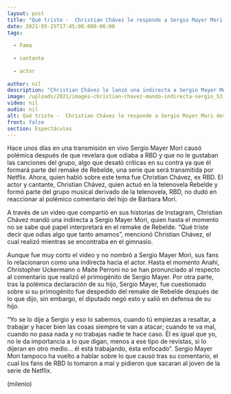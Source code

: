 ```yaml
---
layout: post
title: "Qué triste -  Christian Chávez le responde a Sergio Mayer Mori después de decir que odia RBD"
date: 2021-05-25T17:45:00.000-06:00
tags:
  
  - Fama
  
  - cantante
  
  - actor
  
author: nil
description: "Christian Chávez le lanzó una indirecta a Sergio Mayer Mori después de que asegurara que odia a RBD. "
image: /uploads/2021/images-christian-chavez-mando-indirecta-sergio_53_0_1044_650.jpg
video: nil
audio: nil
alt: Qué triste -  Christian Chávez le responde a Sergio Mayer Mori después de decir que odia RBD
front: false
section: Espectáculos
---
```


Hace unos días en una transmisión en vivo Sergio Mayer Mori causó polémica después de que revelara que odiaba a RBD y que no le gustaban las canciones del grupo, algo que desató críticas en su contra ya que él formará parte del remake de Rebelde, una serie que será transmitida por Netflix. Ahora, quien habló sobre este tema fue Christian Chávez, ex RBD. El actor y cantante, Christian Chávez, quien actuó en la telenovela Rebelde y formó parte del grupo musical derivado de la telenovela, RBD, no dudó en reaccionar al polémico comentario del hijo de Bárbara Mori. 

A través de un video que compartió en sus historias de Instagram, Christian Chávez mandó una indirecta a Sergio Mayer Mori, quien hasta el momento no se sabe qué papel interpretará en el remake de Rebelde. “Qué triste decir que odias algo que tanto amamos”, mencionó Christian Chávez, el cual realizó mientras se encontraba en el gimnasio. 

Aunque fue muy corto el video y no nombró a Sergio Mayer Mori, sus fans lo relacionaron como una indirecta hacia el actor. Hasta el momento Anahí, Christopher Uckermann o Maite Perroni no se han pronunciado al respecto al comentario que realizó el primogénito de Sergio Mayer. Por otra parte, tras la polémica declaración de su hijo, Sergio Mayer, fue cuestionado sobre si su primogénito fue despedido del remake de Rebelde después de lo que dijo, sin embargo, el diputado negó esto y salió en defensa de su hijo. 

“Yo se lo dije a Sergio y eso lo sabemos, cuando tú empiezas a resaltar, a trabajar y hacer bien las cosas siempre te van a atacar; cuando te va mal, cuando no pasa nada y no trabajas nadie te hace caso. Él es igual que yo, no le da importancia a lo que digan, menos a ese tipo de revistas, si lo dijeran en otro medio... él está trabajando, ésta enfocado”. Sergio Mayer Mori tampoco ha vuelto a hablar sobre lo que causó tras su comentario, el cual los fans de RBD lo tomaron a mal y pidieron que sacaran al joven de la serie de Netflix. 

(milenio)